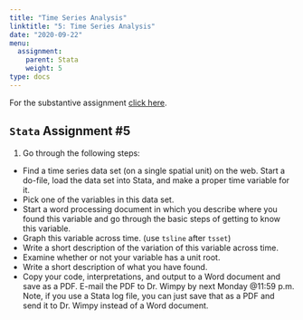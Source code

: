 ```yaml
---
title: "Time Series Analysis"
linktitle: "5: Time Series Analysis"
date: "2020-09-22"
menu:
  assignment:
    parent: Stata
    weight: 5
type: docs
---
```



For the substantive assignment [click here](https://posc6013.science/assignment/05-substance/). 

## `Stata` Assignment #5

1. Go through the following steps:

- Find a time series data set (on a single spatial unit) on the web. Start a do-file, load the data set into Stata, and make a proper time variable for it.
- Pick one of the variables in this data set.
- Start a word processing document in which you describe where you found this variable and go through the basic steps of getting to know this variable.
- Graph this variable across time. (use `tsline` after `tsset`)
- Write a short description of the variation of this variable across time.
- Examine whether or not your variable has a unit root. 
- Write a short description of what you have found.
- Copy your code, interpretations, and output to a Word document and save as a PDF. E-mail the PDF to Dr. Wimpy by next Monday @11:59 p.m. Note, if you use a Stata log file, you can just save that as a PDF and send it to Dr. Wimpy instead of a Word document. 